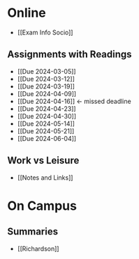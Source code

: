 # Online
- [[Exam Info Socio]]
## Assignments with Readings
- [[Due 2024-03-05]]
- [[Due 2024-03-12]]
- [[Due 2024-03-19]]
- [[Due 2024-04-09]]
- [[Due 2024-04-16]] <- missed deadline
- [[Due 2024-04-23]]
- [[Due 2024-04-30]]
- [[Due 2024-05-14]]
- [[Due 2024-05-21]]
- [[Due 2024-06-04]]
## Work vs Leisure
- [[Notes and Links]]
# On Campus
## Summaries
- [[Richardson]]
